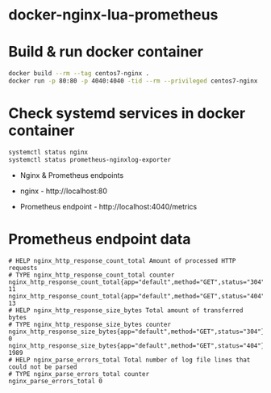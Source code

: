 # docker-nginx-lua-prometheus

# Build & run docker container

```bash
docker build --rm --tag centos7-nginx .
docker run -p 80:80 -p 4040:4040 -tid --rm --privileged centos7-nginx
```
# Check systemd services in docker container

```bash
systemctl status nginx
systemctl status prometheus-nginxlog-exporter
```

* Nginx & Prometheus endpoints

* nginx - http://localhost:80
* Prometheus endpoint - http://localhost:4040/metrics

# Prometheus endpoint data

```
# HELP nginx_http_response_count_total Amount of processed HTTP requests
# TYPE nginx_http_response_count_total counter
nginx_http_response_count_total{app="default",method="GET",status="304"} 11
nginx_http_response_count_total{app="default",method="GET",status="404"} 13
# HELP nginx_http_response_size_bytes Total amount of transferred bytes
# TYPE nginx_http_response_size_bytes counter
nginx_http_response_size_bytes{app="default",method="GET",status="304"} 0
nginx_http_response_size_bytes{app="default",method="GET",status="404"} 1989
# HELP nginx_parse_errors_total Total number of log file lines that could not be parsed
# TYPE nginx_parse_errors_total counter
nginx_parse_errors_total 0
```